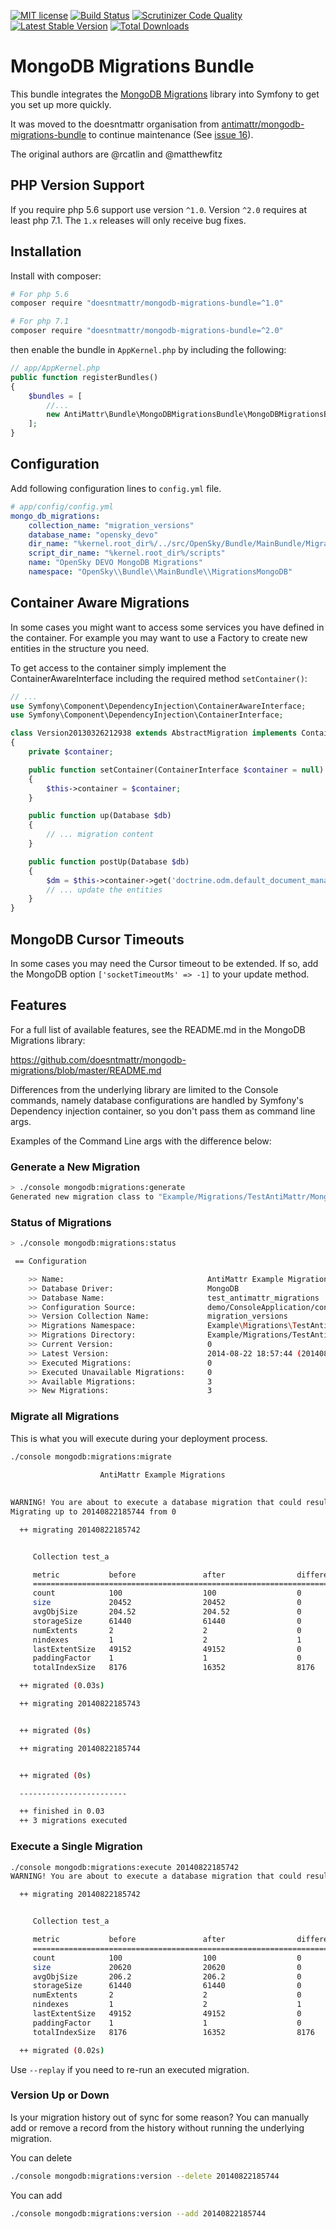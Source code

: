 [![MIT license](http://img.shields.io/badge/license-MIT-brightgreen.svg)](http://opensource.org/licenses/MIT)
[![Build Status](https://travis-ci.org/doesntmattr/mongodb-migrations-bundle.svg?branch=master)](https://travis-ci.org/doesntmattr/mongodb-migrations-bundle)
[![Scrutinizer Code Quality](https://scrutinizer-ci.com/g/doesntmattr/mongodb-migrations-bundle/badges/quality-score.png?b=master)](https://scrutinizer-ci.com/g/doesntmattr/mongodb-migrations-bundle/?branch=master)
[![Latest Stable Version](https://poser.pugx.org/doesntmattr/mongodb-migrations-bundle/v/stable)](https://packagist.org/packages/doesntmattr/mongodb-migrations-bundle)
[![Total Downloads](https://poser.pugx.org/doesntmattr/mongodb-migrations-bundle/downloads)](https://packagist.org/packages/doesntmattr/mongodb-migrations-bundle)

# MongoDB Migrations Bundle

This bundle integrates the [MongoDB Migrations](https://github.com/doesntmattr/mongodb-migrations) library into Symfony to get you set up more quickly.

It was moved to the doesntmattr organisation from [antimattr/mongodb-migrations-bundle](https://github.com/antimattr/mongodb-migrations-bundle) to continue maintenance (See [issue 16](https://github.com/antimattr/mongodb-migrations/issues/16)).

The original authors are @rcatlin and @matthewfitz

## PHP Version Support

If you require php 5.6 support use version `^1.0`. Version `^2.0` requires at least php 7.1. The `1.x` releases will only receive bug fixes.

## Installation

Install with composer:

```bash
# For php 5.6
composer require "doesntmattr/mongodb-migrations-bundle=^1.0"

# For php 7.1
composer require "doesntmattr/mongodb-migrations-bundle=^2.0"
```

then enable the bundle in `AppKernel.php` by including the following:

```php
// app/AppKernel.php
public function registerBundles()
{
    $bundles = [
        //...
        new AntiMattr\Bundle\MongoDBMigrationsBundle\MongoDBMigrationsBundle(),
    ];
}
```

## Configuration

Add following configuration lines to `config.yml` file.

```yaml
# app/config/config.yml
mongo_db_migrations:
    collection_name: "migration_versions"
    database_name: "opensky_devo"
    dir_name: "%kernel.root_dir%/../src/OpenSky/Bundle/MainBundle/Migrations/MongoDB"
    script_dir_name: "%kernel.root_dir%/scripts"
    name: "OpenSky DEVO MongoDB Migrations"
    namespace: "OpenSky\\Bundle\\MainBundle\\MigrationsMongoDB"
```

## Container Aware Migrations

In some cases you might want to access some services you have defined in the container. For example you may want to use a Factory to create new entities in the structure you need.

To get access to the container simply implement the ContainerAwareInterface including the required method `setContainer()`:

```php
// ...
use Symfony\Component\DependencyInjection\ContainerAwareInterface;
use Symfony\Component\DependencyInjection\ContainerInterface;

class Version20130326212938 extends AbstractMigration implements ContainerAwareInterface
{
    private $container;

    public function setContainer(ContainerInterface $container = null)
    {
        $this->container = $container;
    }

    public function up(Database $db)
    {
        // ... migration content
    }

    public function postUp(Database $db)
    {
        $dm = $this->container->get('doctrine.odm.default_document_manager');
        // ... update the entities
    }
}
```

## MongoDB Cursor Timeouts


In some cases you may need the Cursor timeout to be extended. If so, add the MongoDB option `['socketTimeoutMs' => -1]` to your update method. 


## Features

For a full list of available features, see the README.md in the MongoDB Migrations library:

https://github.com/doesntmattr/mongodb-migrations/blob/master/README.md

Differences from the underlying library are limited to the Console commands, namely database configurations are handled by Symfony's Dependency injection container, so you don't pass them as command line args.

Examples of the Command Line args with the difference below:

### Generate a New Migration


```bash
> ./console mongodb:migrations:generate
Generated new migration class to "Example/Migrations/TestAntiMattr/MongoDB/Version20140822185742.php"
```

### Status of Migrations

```bash
> ./console mongodb:migrations:status

 == Configuration

    >> Name:                                AntiMattr Example Migrations
    >> Database Driver:                     MongoDB
    >> Database Name:                       test_antimattr_migrations
    >> Configuration Source:                demo/ConsoleApplication/config/test_antimattr_mongodb.yml
    >> Version Collection Name:             migration_versions
    >> Migrations Namespace:                Example\Migrations\TestAntiMattr\MongoDB
    >> Migrations Directory:                Example/Migrations/TestAntiMattr/MongoDB
    >> Current Version:                     0
    >> Latest Version:                      2014-08-22 18:57:44 (20140822185744)
    >> Executed Migrations:                 0
    >> Executed Unavailable Migrations:     0
    >> Available Migrations:                3
    >> New Migrations:                      3
```

### Migrate all Migrations

This is what you will execute during your deployment process.

```bash
./console mongodb:migrations:migrate
                                                                    
                    AntiMattr Example Migrations                    
                                                                    

WARNING! You are about to execute a database migration that could result in data lost. Are you sure you wish to continue? (y/n)y
Migrating up to 20140822185744 from 0

  ++ migrating 20140822185742


     Collection test_a

     metric           before               after                difference           
     ================================================================================
     count            100                  100                  0                   
     size             20452                20452                0                   
     avgObjSize       204.52               204.52               0                   
     storageSize      61440                61440                0                   
     numExtents       2                    2                    0                   
     nindexes         1                    2                    1                   
     lastExtentSize   49152                49152                0                   
     paddingFactor    1                    1                    0                   
     totalIndexSize   8176                 16352                8176                

  ++ migrated (0.03s)

  ++ migrating 20140822185743


  ++ migrated (0s)

  ++ migrating 20140822185744


  ++ migrated (0s)

  ------------------------

  ++ finished in 0.03
  ++ 3 migrations executed
```

### Execute a Single Migration

```bash
./console mongodb:migrations:execute 20140822185742
WARNING! You are about to execute a database migration that could result in data lost. Are you sure you wish to continue? (y/n)y

  ++ migrating 20140822185742


     Collection test_a

     metric           before               after                difference           
     ================================================================================
     count            100                  100                  0                   
     size             20620                20620                0                   
     avgObjSize       206.2                206.2                0                   
     storageSize      61440                61440                0                   
     numExtents       2                    2                    0                   
     nindexes         1                    2                    1                   
     lastExtentSize   49152                49152                0                   
     paddingFactor    1                    1                    0                   
     totalIndexSize   8176                 16352                8176                

  ++ migrated (0.02s)
```

Use `--replay` if you need to re-run an executed migration.


### Version Up or Down

Is your migration history out of sync for some reason? You can manually add or remove a record from the history without running the underlying migration.

You can delete

```bash
./console mongodb:migrations:version --delete 20140822185744
```

You can add

```bash
./console mongodb:migrations:version --add 20140822185744
```

